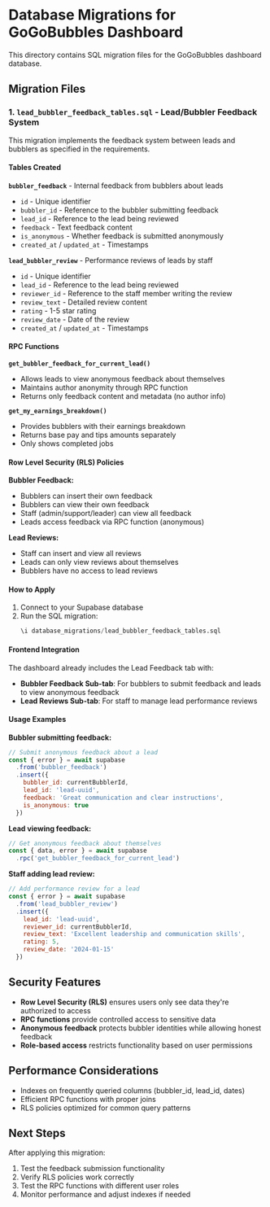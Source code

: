 # Database Migrations for GoGoBubbles Dashboard

This directory contains SQL migration files for the GoGoBubbles dashboard database.

## Migration Files

### 1. `lead_bubbler_feedback_tables.sql` - Lead/Bubbler Feedback System

This migration implements the feedback system between leads and bubblers as specified in the requirements.

#### Tables Created

**`bubbler_feedback`** - Internal feedback from bubblers about leads
- `id` - Unique identifier
- `bubbler_id` - Reference to the bubbler submitting feedback
- `lead_id` - Reference to the lead being reviewed
- `feedback` - Text feedback content
- `is_anonymous` - Whether feedback is submitted anonymously
- `created_at` / `updated_at` - Timestamps

**`lead_bubbler_review`** - Performance reviews of leads by staff
- `id` - Unique identifier
- `lead_id` - Reference to the lead being reviewed
- `reviewer_id` - Reference to the staff member writing the review
- `review_text` - Detailed review content
- `rating` - 1-5 star rating
- `review_date` - Date of the review
- `created_at` / `updated_at` - Timestamps

#### RPC Functions

**`get_bubbler_feedback_for_current_lead()`**
- Allows leads to view anonymous feedback about themselves
- Maintains author anonymity through RPC function
- Returns only feedback content and metadata (no author info)

**`get_my_earnings_breakdown()`**
- Provides bubblers with their earnings breakdown
- Returns base pay and tips amounts separately
- Only shows completed jobs

#### Row Level Security (RLS) Policies

**Bubbler Feedback:**
- Bubblers can insert their own feedback
- Bubblers can view their own feedback
- Staff (admin/support/leader) can view all feedback
- Leads access feedback via RPC function (anonymous)

**Lead Reviews:**
- Staff can insert and view all reviews
- Leads can only view reviews about themselves
- Bubblers have no access to lead reviews

#### How to Apply

1. Connect to your Supabase database
2. Run the SQL migration:
   ```sql
   \i database_migrations/lead_bubbler_feedback_tables.sql
   ```

#### Frontend Integration

The dashboard already includes the Lead Feedback tab with:
- **Bubbler Feedback Sub-tab**: For bubblers to submit feedback and leads to view anonymous feedback
- **Lead Reviews Sub-tab**: For staff to manage lead performance reviews

#### Usage Examples

**Bubbler submitting feedback:**
```javascript
// Submit anonymous feedback about a lead
const { error } = await supabase
  .from('bubbler_feedback')
  .insert({
    bubbler_id: currentBubblerId,
    lead_id: 'lead-uuid',
    feedback: 'Great communication and clear instructions',
    is_anonymous: true
  })
```

**Lead viewing feedback:**
```javascript
// Get anonymous feedback about themselves
const { data, error } = await supabase
  .rpc('get_bubbler_feedback_for_current_lead')
```

**Staff adding lead review:**
```javascript
// Add performance review for a lead
const { error } = await supabase
  .from('lead_bubbler_review')
  .insert({
    lead_id: 'lead-uuid',
    reviewer_id: currentBubblerId,
    review_text: 'Excellent leadership and communication skills',
    rating: 5,
    review_date: '2024-01-15'
  })
```

## Security Features

- **Row Level Security (RLS)** ensures users only see data they're authorized to access
- **RPC functions** provide controlled access to sensitive data
- **Anonymous feedback** protects bubbler identities while allowing honest feedback
- **Role-based access** restricts functionality based on user permissions

## Performance Considerations

- Indexes on frequently queried columns (bubbler_id, lead_id, dates)
- Efficient RPC functions with proper joins
- RLS policies optimized for common query patterns

## Next Steps

After applying this migration:
1. Test the feedback submission functionality
2. Verify RLS policies work correctly
3. Test the RPC functions with different user roles
4. Monitor performance and adjust indexes if needed
